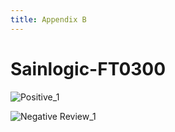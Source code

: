 ```yaml
---
title: Appendix B
---
```

# Sainlogic-FT0300

![Positive_1](https://github.com/EGR314-Spring2024-Team303/EGR314-Spring2024-Team303.github.io/assets/156623314/e8b86a77-426c-4ea7-8774-f35d634511d3) 

![Negative Review_1](https://github.com/EGR314-Spring2024-Team303/EGR314-Spring2024-Team303.github.io/assets/156623314/fc9d314e-b240-4878-80de-c7f1eb10cead)
 
